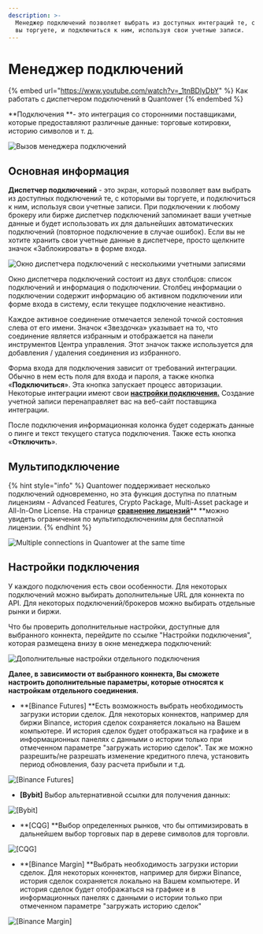 ```yaml
---
description: >-
  Менеджер подключений позволяет выбрать из доступных интеграций те, с которыми
  вы торгуете, и подключиться к ним, используя свои учетные записи.
---
```


# Менеджер подключений

{% embed url="https://www.youtube.com/watch?v=_1tnBDlyDbY" %}
Как работать с диспетчером подключений в Quantower
{% endembed %}

**Подключения **- это интеграция со сторонними поставщиками, которые предоставляют различные данные: торговые котировки, историю символов и т. д.

![Вызов менеджера подключений](../.gitbook/assets/vyzov-menedzhera-podklyuchenii.png)

## Основная информация

**Диспетчер подключений** - это экран, который позволяет вам выбрать из доступных подключений те, с которыми вы торгуете, и подключиться к ним, используя свои учетные записи. При подключении к любому брокеру или бирже диспетчер подключений запоминает ваши учетные данные и будет использовать их для дальнейших автоматических подключений (повторное подключение в случае ошибок). Если вы не хотите хранить свои учетные данные в диспетчере, просто щелкните значок «Заблокировать» в форме входа.

![Окно диспетчера подключений с несколькими учетными записями](../.gitbook/assets/multiple-accounts.gif)

Окно диспетчера подключений состоит из двух столбцов: список подключений и информация о подключении. Столбец информации о подключении содержит информацию об активном подключении или форме входа в систему, если текущее подключение неактивно.

Каждое активное соединение отмечается зеленой точкой состояния слева от его имени. Значок «Звездочка» указывает на то, что соединение является избранным и отображается на панели инструментов Центра управления. Этот значок также используется для добавления / удаления соединения из избранного.

Форма входа для подключения зависит от требований интеграции. Обычно в нем есть поля для входа и пароля, а также кнопка «**Подключиться**». Эта кнопка запускает процесс авторизации. Некоторые интеграции имеют свои [**настройки подключения.**](connections-manager.md#nastroiki-podklyucheniya) Создание учетной записи перенаправляет вас на веб-сайт поставщика интеграции.

После подключения информационная колонка будет содержать данные о пинге и текст текущего статуса подключения. Также есть кнопка «**Отключить**».

## Мультиподключение

{% hint style="info" %}
Quantower поддерживает несколько подключений одновременно, но эта функция доступна по платным лицензиям - Advanced Features, Crypto Package, Multi-Asset package и All-In-One License. На странице [**сравнение лицензий**](https://help.quantower.com.ru/getting-started/license-comparison)** **можно увидеть ограничения по мультиподключениям для бесплатной лицензии.
{% endhint %}

![Multiple connections in Quantower at the same time ](../.gitbook/assets/multiple-connections.png)

## Настройки подключения

У каждого подключения есть свои особенности. Для некоторых подключений можно выбирать дополнительные URL для коннекта по API. Для некоторых подключений/брокеров можно выбирать отдельные рынки и биржи.&#x20;

Что бы проверить дополнительные настройки, доступные для выбранного коннекта, перейдите по ссылке "Настройки подключения", которая размещена внизу в окне менеджера подключений:

![Дополнительные настройки отдельного подключения](../.gitbook/assets/nastroiki-podklyucheniya.png)

**Далее, в зависимости от выбранного коннекта, Вы сможете настроить дополнительные параметры, которые относятся к настройкам отдельного соединения.**

* **\[Binance Futures]  **Есть возможность выбрать необходимость загрузки истории сделок. Для некоторых коннектов, например для биржи Binance, история сделок сохраняется локально на Вашем компьютере. И история сделок будет отображаться на графике и в информационных панелях с данными о истории только при отмеченном параметре "загружать историю сделок". Так же можно разрешить/не разрешать изменение кредитного плеча, установить период обновления, базу расчета прибыли и т.д.

![\[Binance Futures\] ](../.gitbook/assets/fyuchersy-binans.png)

* **\[Bybit]** Выбор альтернативной ссылки для получения данных:

![\[Bybit\]](../.gitbook/assets/babit-nastroiki.png)

* &#x20;**\[CQG] **Выбор определенных рынков, что бы оптимизировать в дальнейшем выбор торговых пар в дереве символов для торговли.

![\[CQG\] ](../.gitbook/assets/amp-dopolnitelnye-nastroiki.png)

* &#x20;**\[Binance Margin] **Выбрать необходимость загрузки истории сделок. Для некоторых коннектов, например для биржи Binance, история сделок сохраняется локально на Вашем компьютере. И история сделок будет отображаться на графике и в информационных панелях с данными о истории только при отмеченном параметре "загружать историю сделок"

![\[Binance Margin\] ](../.gitbook/assets/binans-marzhin.png)
